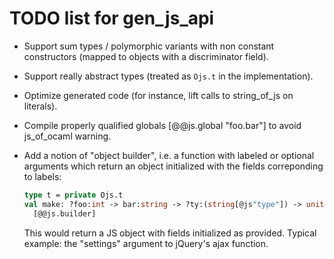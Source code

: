 TODO list for gen_js_api
========================



- Support sum types / polymorphic variants with non constant constructors
  (mapped to objects with a discriminator field).


- Support really abstract types (treated as `Ojs.t` in the implementation).

- Optimize generated code (for instance, lift calls to string_of_js on
  literals).

- Compile properly qualified globals [@@js.global "foo.bar"] to avoid
  js_of_ocaml warning.

- Add a notion of "object builder", i.e. a function with labeled or
  optional arguments which return an object initialized with the
  fields correponding to labels:


   ```ocaml
   type t = private Ojs.t
   val make: ?foo:int -> bar:string -> ?ty:(string[@js"type"]) -> unit -> t
     [@@js.builder]
   ```

  This would return a JS object with fields initialized as provided.
  Typical example:  the "settings" argument to jQuery's ajax function.

